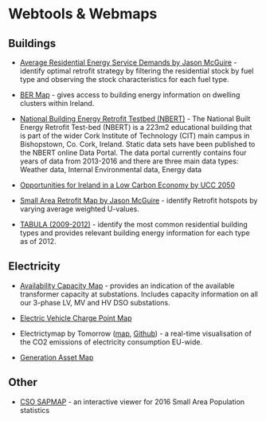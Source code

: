 # Webtools & Webmaps

## Buildings

- [Average Residential Energy Service Demands by Jason McGuire](https://public.tableau.com/profile/jason.mc.guire#!/vizhome/BERDatabase/BEROverview) - identify optimal retrofit strategy by filtering the residential stock by fuel type and observing the stock characteristics for each fuel type.

- [BER Map](https://www.seai.ie/technologies/seai-maps/ber-map/) - gives access to building energy information on dwelling clusters within Ireland.

- [National Building Energy Retrofit Testbed (NBERT)](https://nbert-research.squarespace.com) - The National Built Energy Retrofit Test-bed (NBERT) is a 223m2 educational building that is part of the wider Cork Institute of Technology (CIT) main campus in Bishopstown, Co. Cork, Ireland. Static data sets have been published to the NBERT online Data Portal. The data portal currently contains four years of data from 2013-2016 and there are three main data types: Weather data, Internal Environmental data, Energy data

- [Opportunities for Ireland in a Low Carbon Economy by UCC 2050](https://public.tableau.com/profile/ucc.2050.project#!/vizhome/Our2050OpportunitiesforIrelandinaLowCarbonEconomy_0/Introduction)

- [Small Area Retrofit Map by Jason McGuire](https://public.tableau.com/profile/jason.mc.guire#!/vizhome/SmallAreaRetrofitHotspot/RetrofitHotspots) - identify Retrofit hotspots by varying average weighted U-values.

- [TABULA (2009-2012)](http://webtool.building-typology.eu) - identify the most common residential building types and provides relevant building energy information for each type as of 2012.

## Electricity

- [Availability Capacity Map](https://www.esbnetworks.ie/network-capacity-map) - provides an indication of the available transformer capacity at substations.  Includes capacity information on all our 3-phase LV, MV and HV DSO substations.

- [Electric Vehicle Charge Point Map](https://esb.ie/ecars/charge-point-map)

- Electrictymap by Tomorrow ([map](https://www.electricitymap.org/map), [Github](https://github.com/tmrowco/electricitymap-contrib)) - a real-time visualisation of the CO2 emissions of electricity consumption EU-wide.

- [Generation Asset Map](https://esb.ie/our-businesses/generation-energy-trading-new/generation-asset-map)

## Other

- [CSO SAPMAP](http://census.cso.ie/sapmap/) - an interactive viewer for 2016 Small Area Population statistics

